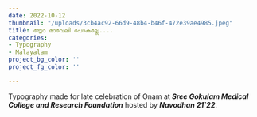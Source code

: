 ```yaml
---
date: 2022-10-12
thumbnail: "/uploads/3cb4ac92-66d9-48b4-b46f-472e39ae4985.jpeg"
title: യ്യോ മാവേലി പോകല്ലേ....
categories:
- Typography
- Malayalam
project_bg_color: ''
project_fg_color: ''

---
```

Typography made for late celebration of Onam at **_Sree Gokulam Medical College and Research Foundation_** hosted by **_Navodhan 21\`22_**. 